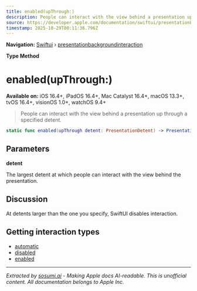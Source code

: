 ```yaml
---
title: enabled(upThrough:)
description: People can interact with the view behind a presentation up through a specified detent.
source: https://developer.apple.com/documentation/swiftui/presentationbackgroundinteraction/enabled(upthrough:)
timestamp: 2025-10-29T00:11:36.796Z
---
```


**Navigation:** [Swiftui](/documentation/swiftui) › [presentationbackgroundinteraction](/documentation/swiftui/presentationbackgroundinteraction)

**Type Method**

# enabled(upThrough:)

**Available on:** iOS 16.4+, iPadOS 16.4+, Mac Catalyst 16.4+, macOS 13.3+, tvOS 16.4+, visionOS 1.0+, watchOS 9.4+

> People can interact with the view behind a presentation up through a specified detent.

```swift
static func enabled(upThrough detent: PresentationDetent) -> PresentationBackgroundInteraction
```

## Parameters

**detent**

The largest detent at which people can interact with the view behind the presentation.



## Discussion

At detents larger than the one you specify, SwiftUI disables interaction.

## Getting interaction types

- [automatic](/documentation/swiftui/presentationbackgroundinteraction/automatic)
- [disabled](/documentation/swiftui/presentationbackgroundinteraction/disabled)
- [enabled](/documentation/swiftui/presentationbackgroundinteraction/enabled)

---

*Extracted by [sosumi.ai](https://sosumi.ai) - Making Apple docs AI-readable.*
*This is unofficial content. All documentation belongs to Apple Inc.*
